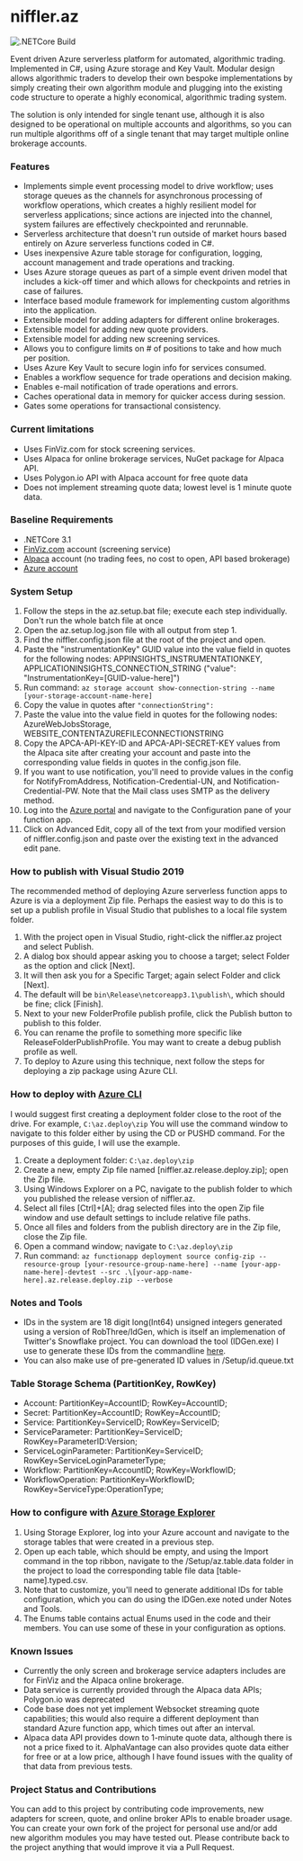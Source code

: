 # niffler.az

![.NETCore Build](https://github.com/softwaresalt/niffler.az/workflows/.NET/badge.svg)

Event driven Azure serverless platform for automated, algorithmic trading. Implemented in C#, using Azure storage and Key Vault.  Modular design allows algorithmic traders to develop their own bespoke implementations by simply creating their own algorithm module and plugging into the existing code structure to operate a highly economical, algorithmic trading system.

The solution is only intended for single tenant use, although it is also designed to be operational on multiple accounts and algorithms, so you can run multiple algorithms off of a single tenant that may target multiple online brokerage accounts.

### Features
- Implements simple event processing model to drive workflow; uses storage queues as the channels for asynchronous processing of workflow operations, which creates a highly resilient model for serverless applications; since actions are injected into the channel, system failures are effectively checkpointed and rerunnable.
- Serverless architecture that doesn't run outside of market hours based entirely on Azure serverless functions coded in C#.
- Uses inexpensive Azure table storage for configuration, logging, account management and trade operations and tracking.
- Uses Azure storage queues as part of a simple event driven model that includes a kick-off timer and which allows for checkpoints and retries in case of failures.  
- Interface based module framework for implementing custom algorithms into the application.
- Extensible model for adding adapters for different online brokerages.
- Extensible model for adding new quote providers.
- Extensible model for adding new screening services.
- Allows you to configure limits on # of positions to take and how much per position.
- Uses Azure Key Vault to secure login info for services consumed.
- Enables a workflow sequence for trade operations and decision making.
- Enables e-mail notification of trade operations and errors.
- Caches operational data in memory for quicker access during session.
- Gates some operations for transactional consistency.

### Current limitations
- Uses FinViz.com for stock screening services.
- Uses Alpaca for online brokerage services, NuGet package for Alpaca API.
- Uses Polygon.io API with Alpaca account for free quote data
- Does not implement streaming quote data; lowest level is 1 minute quote data.


### Baseline Requirements
- .NETCore 3.1
- [FinViz.com](https://finviz.com/) account (screening service)
- [Alpaca](https://app.alpaca.markets/) account (no trading fees, no cost to open, API based brokerage)
- [Azure account](https://portal.azure.com/)

### System Setup
1. Follow the steps in the az.setup.bat file; execute each step individually. Don't run the whole batch file at once
1. Open the az.setup.log.json file with all output from step 1.
1. Find the niffler.config.json file at the root of the project and open.
1. Paste the "instrumentationKey" GUID value into the value field in quotes for the following nodes: APPINSIGHTS_INSTRUMENTATIONKEY, APPLICATIONINSIGHTS_CONNECTION_STRING ("value": "InstrumentationKey=[GUID-value-here]")
1. Run command: ```az storage account show-connection-string --name [your-storage-account-name-here]```
1. Copy the value in quotes after ```"connectionString":```
1. Paste the value into the value field in quotes for the following nodes: AzureWebJobsStorage, WEBSITE_CONTENTAZUREFILECONNECTIONSTRING
1. Copy the APCA-API-KEY-ID and APCA-API-SECRET-KEY values from the Alpaca site after creating your account and paste into the corresponding value fields in quotes in the config.json file.
1. If you want to use notification, you'll need to provide values in the config for NotifyFromAddress, Notification-Credential-UN, and Notification-Credential-PW. Note that the Mail class uses SMTP as the delivery method.
1. Log into the [Azure portal](https://portal.azure.com) and navigate to the Configuration pane of your function app.
1. Click on Advanced Edit, copy all of the text from your modified version of niffler.config.json and paste over the existing text in the advanced edit pane.

### How to publish with Visual Studio 2019
The recommended method of deploying Azure serverless function apps to Azure is via a deployment Zip file.
Perhaps the easiest way to do this is to set up a publish profile in Visual Studio that publishes to a local file system folder.  
1. With the project open in Visual Studio, right-click the niffler.az project and select Publish.
1. A dialog box should appear asking you to choose a target; select Folder as the option and click [Next].
1. It will then ask you for a Specific Target; again select Folder and click [Next].
1. The default will be ```bin\Release\netcoreapp3.1\publish\```, which should be fine; click [Finish].
1. Next to your new FolderProfile publish profile, click the Publish button to publish to this folder.
1. You can rename the profile to something more specific like ReleaseFolderPublishProfile.  You may want to create a debug publish profile as well.
1. To deploy to Azure using this technique, next follow the steps for deploying a zip package using Azure CLI.


### How to deploy with [Azure CLI](https://docs.microsoft.com/en-us/cli/azure/install-azure-cli)
I would suggest first creating a deployment folder close to the root of the drive.  For example, ```C:\az.deploy\zip```  You will use the command window to navigate to this folder either by using the CD or PUSHD command.  For the purposes of this guide, I will use the example.

1. Create a deployment folder: ```C:\az.deploy\zip```
1. Create a new, empty Zip file named [niffler.az.release.deploy.zip]; open the Zip file.
1. Using Windows Explorer on a PC, navigate to the publish folder to which you published the release version of niffler.az.
1. Select all files [Ctrl]+[A]; drag selected files into the open Zip file window and use default settings to include relative file paths.
1. Once all files and folders from the publish directory are in the Zip file, close the Zip file.
1. Open a command window; navigate to ```C:\az.deploy\zip```
1. Run command: ```az functionapp deployment source config-zip --resource-group [your-resource-group-name-here] --name [your-app-name-here]-devtest --src .\[your-app-name-here].az.release.deploy.zip --verbose```

### Notes and Tools
- IDs in the system are 18 digit long(Int64) unsigned integers generated using a version of RobThree/IdGen, which is itself an implemenation of Twitter's Snowflake project.  You can download the tool (IDGen.exe) I use to generate these IDs from the commandline [here](https://github.com/softwaresalt/idGenExe/releases/download/v1.0.0/IDGen.exe).
- You can also make use of pre-generated ID values in /Setup/id.queue.txt

### Table Storage Schema (PartitionKey, RowKey)
- Account: PartitionKey=AccountID; RowKey=AccountID;
- Secret: PartitionKey=AccountID; RowKey=AccountID;
- Service: PartitionKey=ServiceID; RowKey=ServiceID;
- ServiceParameter: PartitionKey=ServiceID; RowKey=ParameterID:Version;
- ServiceLoginParameter: PartitionKey=ServiceID; RowKey=ServiceLoginParameterType;
- Workflow: PartitionKey=AccountID; RowKey=WorkflowID;
- WorkflowOperation: PartitionKey=WorkflowID; RowKey=ServiceType:OperationType;

### How to configure with [Azure Storage Explorer](https://github.com/Microsoft/AzureStorageExplorer/releases/latest)
1. Using Storage Explorer, log into your Azure account and navigate to the storage tables that were created in a previous step.
1. Open up each table, which should be empty, and using the Import command in the top ribbon, navigate to the /Setup/az.table.data folder in the project to load the corresponding table file data [table-name].typed.csv.
1. Note that to customize, you'll need to generate additional IDs for table configuration, which you can do using the IDGen.exe noted under Notes and Tools.
1. The Enums table contains actual Enums used in the code and their members.  You can use some of these in your configuration as options.

### Known Issues
- Currently the only screen and brokerage service adapters includes are for FinViz and the Alpaca online brokerage.
- Data service is currently provided through the Alpaca data APIs; Polygon.io was deprecated
- Code base does not yet implement Websocket streaming quote capabilities; this would also require a different deployment than standard Azure function app, which times out after an interval.
- Alpaca data API provides down to 1-minute quote data, although there is not a price fixed to it.  AlphaVantage can also provides quote data either for free or at a low price, although I have found issues with the quality of that data from previous tests.

### Project Status and Contributions

You can add to this project by contributing code improvements, new adapters for screen, quote, and online broker APIs to enable broader usage.
You can create your own fork of the project for personal use and/or add new algorithm modules you may have tested out. Please contribute back to the project anything that would improve it via a Pull Request.
